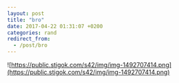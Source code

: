 ```yaml
---
layout: post
title: "bro"
date: 2017-04-22 01:31:07 +0200
categories: rand
redirect_from:
  - /post/bro
---
```


![https://public.stigok.com/s42/img/img-1492707414.png](https://public.stigok.com/s42/img/img-1492707414.png)